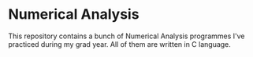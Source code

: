 # Numerical Analysis
This repository contains a bunch of Numerical Analysis programmes I've practiced during my grad year. All of them are written in C language.
